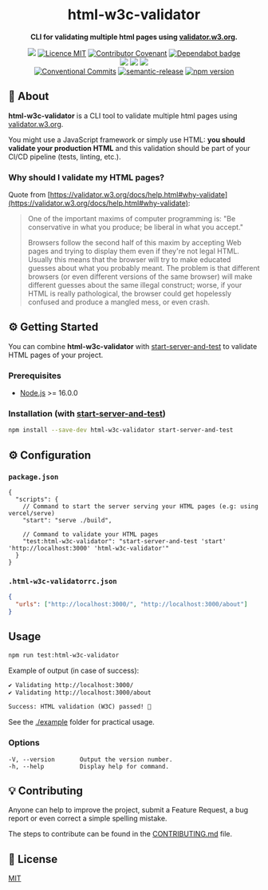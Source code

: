 <h1 align="center">html-w3c-validator</h1>

<p align="center">
  <strong>CLI for validating multiple html pages using <a href="https://validator.w3.org/">validator.w3.org</a>.</strong>
</p>

</p>

<p align="center">
  <a href="./CONTRIBUTING.md"><img src="https://img.shields.io/badge/PRs-welcome-brightgreen.svg?style=flat" /></a>
  <a href="./LICENSE"><img src="https://img.shields.io/badge/licence-MIT-blue.svg" alt="Licence MIT"/></a>
  <a href="./CODE_OF_CONDUCT.md"><img src="https://img.shields.io/badge/Contributor%20Covenant-v2.0%20adopted-ff69b4.svg" alt="Contributor Covenant" /></a>
  <a href="https://dependabot.com/"><img src="https://badgen.net/github/dependabot/Divlo/html-w3c-validator?icon=dependabot" alt="Dependabot badge" /></a>
  <br />
  <a href="https://github.com/Divlo/html-w3c-validator/actions/workflows/build.yml"><img src="https://github.com/Divlo/html-w3c-validator/actions/workflows/build.yml/badge.svg?branch=develop" /></a>
  <a href="https://github.com/Divlo/html-w3c-validator/actions/workflows/lint.yml"><img src="https://github.com/Divlo/html-w3c-validator/actions/workflows/lint.yml/badge.svg?branch=develop" /></a>
  <a href="https://github.com/Divlo/html-w3c-validator/actions/workflows/test.yml"><img src="https://github.com/Divlo/html-w3c-validator/actions/workflows/test.yml/badge.svg?branch=develop" /></a>
  <br />
  <a href="https://conventionalcommits.org"><img src="https://img.shields.io/badge/Conventional%20Commits-1.0.0-yellow.svg" alt="Conventional Commits" /></a>
  <a href="https://github.com/semantic-release/semantic-release"><img src="https://img.shields.io/badge/%20%20%F0%9F%93%A6%F0%9F%9A%80-semantic--release-e10079.svg" alt="semantic-release" /></a>
  <a href="https://www.npmjs.com/package/html-w3c-validator"><img src="https://img.shields.io/npm/v/html-w3c-validator.svg" alt="npm version"></a>
</p>

## 📜 About

**html-w3c-validator** is a CLI tool to validate multiple html pages using [validator.w3.org](https://validator.w3.org/).

You might use a JavaScript framework or simply use HTML: **you should validate your production HTML** and this validation should be part of your CI/CD pipeline (tests, linting, etc.).

### Why should I validate my HTML pages?

Quote from [https://validator.w3.org/docs/help.html#why-validate](https://validator.w3.org/docs/help.html#why-validate):

> One of the important maxims of computer programming is: "Be conservative in what you produce; be liberal in what you accept."
>
> Browsers follow the second half of this maxim by accepting Web pages and trying to display them even if they're not legal HTML. Usually this means that the browser will try to make educated guesses about what you probably meant. The problem is that different browsers (or even different versions of the same browser) will make different guesses about the same illegal construct; worse, if your HTML is really pathological, the browser could get hopelessly confused and produce a mangled mess, or even crash.

## ⚙️ Getting Started

You can combine **html-w3c-validator** with [start-server-and-test](https://github.com/bahmutov/start-server-and-test) to validate HTML pages of your project.

### Prerequisites

- [Node.js](https://nodejs.org/) >= 16.0.0

### Installation (with [start-server-and-test](https://github.com/bahmutov/start-server-and-test))

```sh
npm install --save-dev html-w3c-validator start-server-and-test
```

## ⚙️ Configuration

### `package.json`

```jsonc
{
  "scripts": {
    // Command to start the server serving your HTML pages (e.g: using vercel/serve)
    "start": "serve ./build",

    // Command to validate your HTML pages
    "test:html-w3c-validator": "start-server-and-test 'start' 'http://localhost:3000' 'html-w3c-validator'"
  }
}
```

### `.html-w3c-validatorrc.json`

```json
{
  "urls": ["http://localhost:3000/", "http://localhost:3000/about"]
}
```

## Usage

```sh
npm run test:html-w3c-validator
```

Example of output (in case of success):

```txt
✔ Validating http://localhost:3000/
✔ Validating http://localhost:3000/about

Success: HTML validation (W3C) passed! 🎉
```

See the [./example](./example) folder for practical usage.

### Options

```text
-V, --version       Output the version number.
-h, --help          Display help for command.
```

## 💡 Contributing

Anyone can help to improve the project, submit a Feature Request, a bug report or even correct a simple spelling mistake.

The steps to contribute can be found in the [CONTRIBUTING.md](./CONTRIBUTING.md) file.

## 📄 License

[MIT](./LICENSE)
